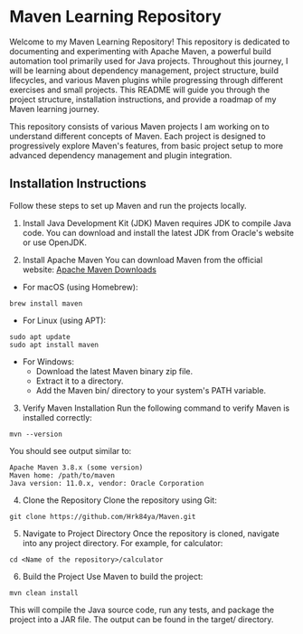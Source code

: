 # Maven Learning Repository
Welcome to my Maven Learning Repository! This repository is dedicated to documenting and experimenting with Apache Maven, a powerful build automation tool primarily used for Java projects. Throughout this journey, I will be learning about dependency management, project structure, build lifecycles, and various Maven plugins while progressing through different exercises and small projects. This README will guide you through the project structure, installation instructions, and provide a roadmap of my Maven learning journey.

This repository consists of various Maven projects I am working on to understand different concepts of Maven. Each project is designed to progressively explore Maven's features, from basic project setup to more advanced dependency management and plugin integration.


## Installation Instructions
Follow these steps to set up Maven and run the projects locally.

1. Install Java Development Kit (JDK)
Maven requires JDK to compile Java code. You can download and install the latest JDK from Oracle's website or use OpenJDK.

2. Install Apache Maven
You can download Maven from the official website:
[Apache Maven Downloads](https://maven.apache.org/download.cgi)

* For macOS (using Homebrew):
```
brew install maven
```

* For Linux (using APT):
```
sudo apt update
sudo apt install maven
```
* For Windows:<br>
  * Download the latest Maven binary zip file.
  * Extract it to a directory.
  * Add the Maven bin/ directory to your system's PATH variable.

3. Verify Maven Installation
Run the following command to verify Maven is installed correctly:
```
mvn --version
```
You should see output similar to:
```
Apache Maven 3.8.x (some version)
Maven home: /path/to/maven
Java version: 11.0.x, vendor: Oracle Corporation
```

4. Clone the Repository
Clone the repository using Git:
```
git clone https://github.com/Hrk84ya/Maven.git
```
5. Navigate to Project Directory
Once the repository is cloned, navigate into any project directory. For example, for calculator:

```
cd <Name of the repository>/calculator
```
6. Build the Project
Use Maven to build the project:
```
mvn clean install
```
This will compile the Java source code, run any tests, and package the project into a JAR file. The output can be found in the target/ directory.
